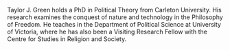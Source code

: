 Taylor J. Green holds a PhD in Political Theory from Carleton University. His research examines the conquest of nature
and technology in the Philosophy of Freedom. He teaches in the Department of Political Science at University of
Victoria, where he has also been a Visiting Research Fellow with the Centre for Studies in Religion and Society.
